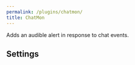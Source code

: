 ```yaml
---
permalink: /plugins/chatmon/
title: ChatMon
---
```


Adds an audible alert in response to chat events.

## Settings